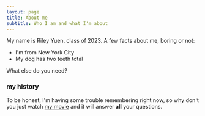 ```yaml
---
layout: page
title: About me
subtitle: Who I am and what I'm about
---
```


My name is Riley Yuen, class of 2023. A few facts about me, boring or not:

- I'm from New York City
- My dog has two teeth total

What else do you need?

### my history

To be honest, I'm having some trouble remembering right now, so why don't you just watch [my movie](http://en.wikipedia.org/wiki/The_Princess_Bride_%28film%29) and it will answer **all** your questions.
